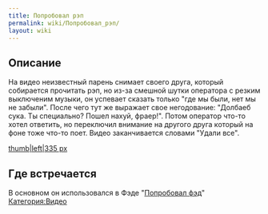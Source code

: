 ```yaml
---
title: Попробовал рэп
permalink: wiki/Попробовал_рэп/
layout: wiki
---
```


## Описание

На видео неизвестный парень снимает своего друга, который собирается
прочитать рэп, но из-за смешной шутки оператора с резким выключеним
музыки, он успевает сказать только "где мы были, нет мы не забыли".
После чего тут же выражает свое негодование: "Долбаеб сука. Ты
специально? Пошел нахуй, фраер!". Потом оператор что-то хотел ответить,
но переключил внимание на другого друга который на фоне тоже что-то
поет. Видео заканчивается словами "Удали все".

[thumb\|left\|335 px](Файл:Попробовал_рэп "wikilink")

## Где встречается

В основном он использовался в Фэде "[Попробовал
фэд](Попробовал_фэд "wikilink")"
[Категория:Видео](Категория:Видео "wikilink")
